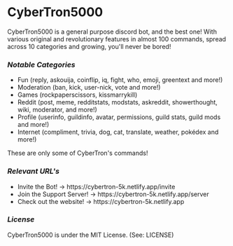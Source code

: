 # CyberTron5000

<p>CyberTron5000 is a general purpose discord bot, and the best one! With various original and revolutionary features in almost 100 commands, spread across 10 categories and growing, you'll never be bored!</p>
 
 ### <em>Notable Categories</em>
<ul>
  <li>Fun (reply, askouija, coinflip, iq, fight, who, emoji, greentext and more!)</li>
  <li>Moderation (ban, kick, user-nick, vote and more!)</li>
  <li>Games (rockpaperscissors, kissmarrykill)</li>
  <li>Reddit (post, meme, redditstats, modstats, askreddit, showerthought, wiki, moderator, and more!)</li>
  <li>Profile (userinfo, guildinfo, avatar, permissions, guild stats, guild mods and more!)</li>
  <li>Internet (compliment, trivia, dog, cat, translate, weather, pokédex and more!)</li>
</ul>
These are only some of CyberTron's commands! 
  
### <em>Relevant URL's</em>
<ul>
  <li>Invite the Bot! → https://cybertron-5k.netlify.app/invite</li>
    <li>Join the Support Server! → https://cybertron-5k.netlify.app/server</li>
    <li>Check out the website! → https://cybertron-5k.netlify.app</li>
  </ul>

### <em>License</em>
CyberTron5000 is under the MIT License. (See: LICENSE)

